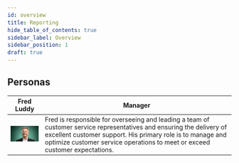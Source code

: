 ```yaml
---
id: overview
title: Reporting
hide_table_of_contents: true
sidebar_label: Overview
sidebar_position: 1
draft: true
---
```


## Personas
| Fred Luddy | Manager
|--|--|
| ![Fred Luddy, Manager](../images/2023-09-19-11-40-18.png)|  Fred is responsible for overseeing and leading a team of customer service representatives and ensuring the delivery of excellent customer support. His primary role is to manage and optimize customer service operations to meet or exceed customer expectations. 